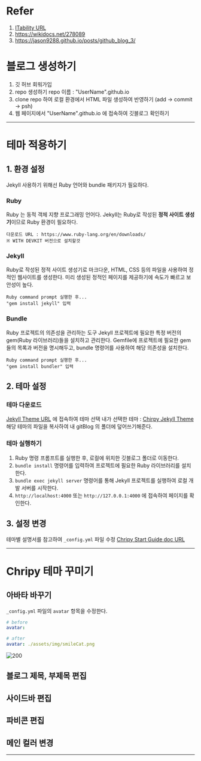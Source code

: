 # Refer 
1. [ITability URL](https://tired-o.github.io/posts/github-blog-1/)
2. https://wikidocs.net/278089
3. https://jason9288.github.io/posts/github_blog_3/
# 블로그 생성하기

1. 깃 허브 회워가입
2. repo 생성하기 
	repo 이름 : "UserName".github.io
3. clone repo 하여 로컬 환경에서 HTML 파일 생성하여 반영하기 (add -> commit -> psh)
4. 웹 페이지에서 "UserName".github.io 에 접속하여 깃블로그 확인하기

---
# 테마 적용하기

## 1. 환경 설정
Jekyll 사용하기 위해선 Ruby 언어와 bundle 패키지가 필요하다.
### Ruby 
Ruby 는 동적 객체 지향 프로그래밍 언어다.
Jekyll는 Ruby로 작성된 **정적 사이트 생성기**이므로 Ruby 환경이 필요하다.
```
다운로드 URL : https://www.ruby-lang.org/en/downloads/ 
※ WITH DEVKIT 버전으로 설치할것 
```
### Jekyll
Ruby로 작성된 정적 사이트 생성기로 마크다운, HTML, CSS 등의 파일을 사용하여 정적인 웹사이트를 생성한다.
미리 생성된 정적인 페이지를 제공하기에 속도가 빠르고 보안성이 높다.
```
Ruby command prompt 실행한 후...
"gem install jekyll" 입력
```
### Bundle
Ruby 프로젝트의 의존성을 관리하는 도구
Jekyll 프로젝트에 필요한 특정 버전의 gem(Ruby 라이브러리)들을 설치하고 관리한다.
Gemfile에 프로젝트에 필요한 gem들의 목록과 버전을 명시해두고, bundle 명령어를 사용하여 해당 의존성을 설치한다.
```
Ruby command prompt 실행한 후...
"gem install bundler" 입력
```

## 2. 테마 설정

### 테마 다운로드
[Jekyll Theme URL](https://github.com/topics/jekyll-theme) 에 접속하여 테마 선택
내가 선택한 테마 : [Chirpy Jekyll Theme](https://github.com/cotes2020/jekyll-theme-chirpy)
해당 테마의 파일을 복사하여 내 gitBlog 의 폴더에 덮어쓰기해준다.

### 테마 실행하기
1. Ruby 명령 프롬프트를 실행한 후, 로컬에 위치한 깃블로그 폴더로 이동한다.
2. `bundle install` 명령어를 입력하여 프로젝트에 필요한 Ruby 라이브러리를 설치한다.
3. `bundle exec jekyll server` 명령어를 통해 Jekyll 프로젝트를 실행하여 로컬 개발 서버를 시작한다.
4. `http://localhost:4000` 또는 `http://127.0.0.1:4000` 에 접속하여 페이지를 확인한다.

## 3. 설정 변경

테마별 설명서를 참고하여 `_config.yml` 파일  수정
[Chripy Start Guide doc URL](https://chirpy.cotes.page/posts/getting-started/)

---

# Chripy 테마 꾸미기

## 아바타 바꾸기
`_config.yml` 파일의 `avatar` 항목을 수정한다.
```yml
# before
avatar:

# after
avatar: ./assets/img/smileCat.png
```


![200](Pasted%20image%2020250512135234.png)
## 블로그 제목, 부제목 편집


## 사이드바 편집

## 파비콘 편집

## 메인 컬러 변경

---